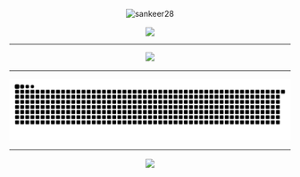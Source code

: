 

<p align="center"> <img src="https://komarev.com/ghpvc/?username=sankeer28&label=Profile%20views&color=lightgrey&style=for-the-badge&label=PROFILE+VIEWS" alt="sankeer28" /> </p>

<meta name="google-site-verification" content="I0I3xj2yNnKMDNCW7vMHH_msME4KgTK5tAyx-msz7AI" />
<p align="center">
</p>

<!--- gif
<div style="display: flex; justify-content: space-between;">
    <img src="https://giffiles.alphacoders.com/180/1808.gif" alt="Image 1" >
</div>
--->


<!--- themes 
[just](https://github.com/anuraghazra/github-readme-stats/blob/master/themes/README.md) --->
<div align="center">
         <a href="https://github.com/sankeer28">
          <img  align="center" src="https://pixel-profile.vercel.app/api/github-stats?username=sankeer28&screen_effect=false&theme=road_trip&pixelate_avatar=false&hide=rank" />
        </a>
        <a href="https://github.com/sankeer28">
        </a>
        <br>
        <!--- <img src="https://github-readme-stats.vercel.app/api?username=sankeer-28&show_icons=true&theme=gotham" />--->
<!--text jokes- <img src="https://readme-jokes.vercel.app/api?hideBorder&theme=cobalt&qColor=%23944bcc&aColor=%23bbdb51" alt="Jokes Card" />--->



<!--  ![Current UTC time](https://jojoee.jojoee.com/api/utcnowgif?utcnowhideBorder&theme=cobalt&qColor=%23944bcc&aColor=%23bbdb51)-->
<!--matrix--  <img src="https://user-images.githubusercontent.com/40064496/120735130-6c9e2300-c4c0-11eb-8346-94429163466a.gif">--->
 
</div>

<hr>

<p align="center">
  <a href="https://github.com/sankeer28">
    <img src="https://skillicons.dev/icons?i=c,vim,html,css,arch,python,js,arduino,bash,discordjs,electron,elixir,emacs,figma,git,github,latex,ps,powershell,vscode,windows,ubuntu,linux,haskell,rust,pycharm,ai,bots,blender,npm" />
  </a>
</p>
<hr>
<p align="center"><img src="https://raw.githubusercontent.com/sankeer28/sankeer28/manual-run-output/docker/github-contribution-grid-snake-dark.svg" ></p>

<hr>


<div align="center">
         <a href="https://github.com/sankeer28">
          <img height=200 align="center" src="https://github-profile-trophy.vercel.app/?username=sankeer28&theme=nord&no-bg=true" />
        </a>
</div>






